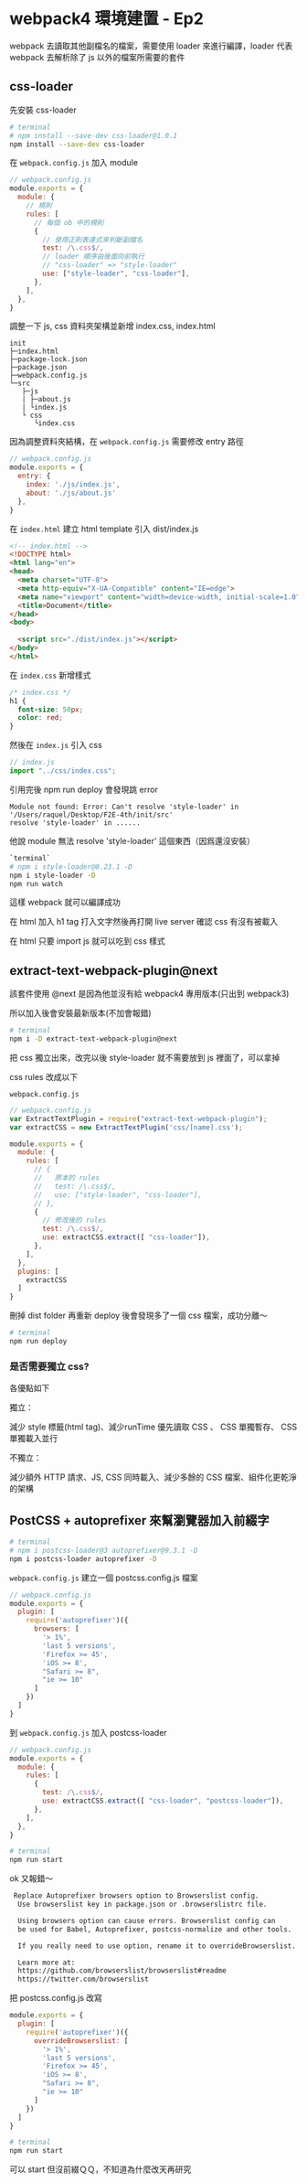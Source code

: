 # webpack4 環境建置 - Ep2

webpack 去讀取其他副檔名的檔案，需要使用 loader 來進行編譯，loader 代表 webpack 去解析除了 js 以外的檔案所需要的套件
## css-loader

先安裝 css-loader

```sh
# terminal
# npm install --save-dev css-loader@1.0.1
npm install --save-dev css-loader
```

在 `webpack.config.js` 加入 module

```js
// webpack.config.js
module.exports = {
  module: {
    // 規則
    rules: [
      // 每個 ob 中的規則
      {
        // 使用正則表達式來判斷副檔名
        test: /\.css$/,
        // loader 順序由後面向前執行
        // "css-loader" => "style-loader"
        use: ["style-loader", "css-loader"],
      },
    ],
  },
}
```

調整一下 js, css 資料夾架構並新增 index.css, index.html

```
init
├─index.html
├─package-lock.json
├─package.json
├─webpack.config.js
└─src
   ├─js
   | ├─about.js
   | └index.js
   └ css
      └index.css
```

因為調整資料夾結構，在 `webpack.config.js` 需要修改 entry 路徑
```js
// webpack.config.js
module.exports = {
  entry: {
    index: './js/index.js',
    about: './js/about.js'
  },
}
```

在 `index.html` 建立 html template 引入 dist/index.js

```html
<!-- index.html -->
<!DOCTYPE html>
<html lang="en">
<head>
  <meta charset="UTF-8">
  <meta http-equiv="X-UA-Compatible" content="IE=edge">
  <meta name="viewport" content="width=device-width, initial-scale=1.0">
  <title>Document</title>
</head>
<body>
  
  <script src="./dist/index.js"></script>
</body>
</html>

```

在 `index.css` 新增樣式

```css
/* index.css */
h1 {
  font-size: 50px;
  color: red;
}

``` 

然後在 `index.js` 引入 css 

```js
// index.js
import "../css/index.css";
```

引用完後 npm run deploy 會發現跳 error

```
Module not found: Error: Can't resolve 'style-loader' in '/Users/raquel/Desktop/F2E-4th/init/src'
resolve 'style-loader' in ......
```

他說 module 無法 resolve 'style-loader' 這個東西（因爲還沒安裝）

```sh
`terminal`
# npm i style-loader@0.23.1 -D
npm i style-loader -D
npm run watch
```

這樣 webpack 就可以編譯成功

在 html 加入 h1 tag 打入文字然後再打開 live server 確認 css 有沒有被載入

在 html 只要 import js 就可以吃到 css 樣式

## extract-text-webpack-plugin@next

該套件使用 @next 是因為他並沒有給 webpack4 專用版本(只出到 webpack3)

所以加入後會安裝最新版本(不加會報錯)

```sh
# terminal
npm i -D extract-text-webpack-plugin@next
```

把 css 獨立出來，改完以後 style-loader 就不需要放到 js 裡面了，可以拿掉

css rules 改成以下

`webpack.config.js`

```js
// webpack.config.js
var ExtractTextPlugin = require("extract-text-webpack-plugin");
var extractCSS = new ExtractTextPlugin('css/[name].css');

module.exports = {
  module: {
    rules: [
      // {
      //   原本的 rules
      //   test: /\.css$/,
      //   use: ["style-loader", "css-loader"],
      // },
      {
        // 修改後的 rules
        test: /\.css$/,
        use: extractCSS.extract([ "css-loader"]),
      },
    ],
  },
  plugins: [
    extractCSS
  ]
}
```

刪掉 dist folder 再重新 deploy 後會發現多了一個 css 檔案，成功分離～

```sh
# terminal
npm run deploy
```

### 是否需要獨立 css?

各優點如下

獨立：

減少 style 標籤(html tag)、減少runTime 優先讀取 CSS 、 CSS 單獨暫存、 CSS 單獨載入並行

不獨立：

減少額外 HTTP 請求、JS, CSS 同時載入、減少多餘的 CSS 檔案、組件化更乾淨的架構

## PostCSS + autoprefixer 來幫瀏覽器加入前綴字

```sh
# terminal
# npm i postcss-loader@3 autoprefixer@9.3.1 -D
npm i postcss-loader autoprefixer -D
```

`webpack.config.js` 建立一個 postcss.config.js 檔案

```js
// webpack.config.js
module.exports = {
  plugin: [
    require('autoprefixer')({
      browsers: [
        '> 1%',
        'last 5 versions',
        'Firefox >= 45',
        'iOS >= 8',
        "Safari >= 8",
        "ie >= 10"
      ]
    })
  ]
}
```

到 `webpack.config.js` 加入 postcss-loader
```js
// webpack.config.js
module.exports = {
  module: {
    rules: [
      {
        test: /\.css$/,
        use: extractCSS.extract([ "css-loader", "postcss-loader"]),
      },
    ],
  },
}
```

```sh
# terminal
npm run start
```

ok 又報錯～

```sh
 Replace Autoprefixer browsers option to Browserslist config.
  Use browserslist key in package.json or .browserslistrc file.

  Using browsers option can cause errors. Browserslist config can
  be used for Babel, Autoprefixer, postcss-normalize and other tools.

  If you really need to use option, rename it to overrideBrowserslist.

  Learn more at:
  https://github.com/browserslist/browserslist#readme
  https://twitter.com/browserslist
```

把 postcss.config.js 改寫

```js
module.exports = {
  plugin: [
    require('autoprefixer')({
      overrideBrowserslist: [
        '> 1%',
        'last 5 versions',
        'Firefox >= 45',
        'iOS >= 8',
        "Safari >= 8",
        "ie >= 10"
      ]
    })
  ]
}
```

```sh
# terminal
npm run start
```

可以 start 但沒前綴ＱＱ，不知道為什麼改天再研究
